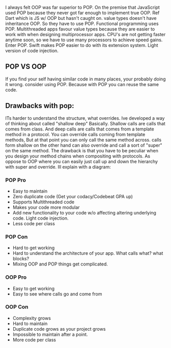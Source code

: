 I always felt OOP was far superior to POP. On the premise that JavaScript used POP because they never got far enough to implement true OOP. Ref Dart which is JS w/ OOP but hasn't caught on. value types doesn't have inheritance OOP. So they have to use POP. Functional programming uses POP. Multithreaded apps favour value types because they are easier to work with when designing multiprocessor apps. CPU's are not getting faster anytime soon, so we have to use many processors to achieve speed gains. Enter POP. Swift makes POP easier to do with its extension system. Light version of code injection. <!--more--> 

## POP VS OOP
If you find your self having similar code in many places, your probably doing it wrong. consider using POP. Because with POP you can reuse the same code. 

## Drawbacks with pop:
ITs harder to understand the structure, what overrides. Ive developed a way of thinking about called "shallow deep" Basically. Shallow calls are calls that comes from class. And deep calls are calls that comes from a template method in a protocol. You can override calls coming from template methods, But at that point you can only call the same method across. calls form shallow on the other hand can also override and call a sort of "super" on the same method. The drawback is that you have to be peculiar when you design your method chains when compositing with protocols. As oppose to OOP where you can easily just call up and down the hierarchy with super and override. Ill explain with a diagram:



### POP Pro
- Easy to maintain
- Zero duplicate code (Get your codacy/Codebeat GPA up)
- Supports Multithreaded code
- Makes your code more modular
- Add new functionality to your code w/o affecting altering underlying code. Light code injection.
- Less code per class

### POP Con
- Hard to get working
- Hard to understand the architecture of your app. What calls what? what blocks?
- Mixing OOP and POP things get complicated.

### OOP Pro
- Easy to get working
- Easy to see where calls go and come from

### OOP Con
- Complexity grows
- Hard to maintain
- Duplicate code grows as your project grows
- Impossible to maintain after a point.
- More code per class